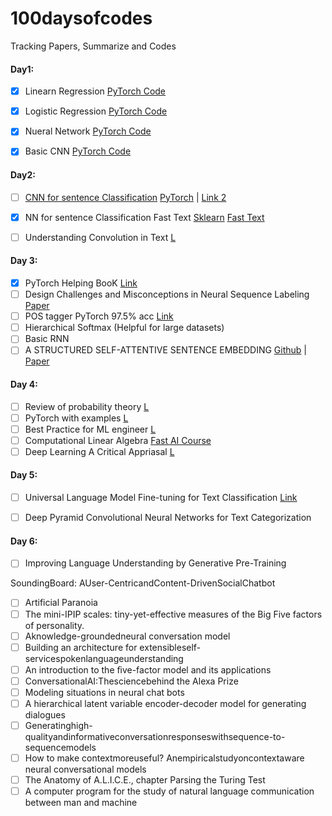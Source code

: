 # 100daysofcodes
Tracking Papers, Summarize and Codes 

#### Day1: 
- [x] Linearn Regression [PyTorch Code](https://github.com/ayushmangupta1990/100daysofcodes/blob/master/Linear_Regression.py)
- [x] Logistic Regression [PyTorch Code](https://github.com/ayushmangupta1990/100daysofcodes/blob/master/Logistic_Regression.py)
- [x] Nueral Network [PyTorch Code](https://github.com/ayushmangupta1990/100daysofcodes/blob/master/Neural_Network.py)
- [x] Basic CNN [PyTorch Code](https://github.com/ayushmangupta1990/100daysofcodes/blob/master/convolution_NN.py)


#### Day2: 

- [ ] [CNN for sentence Classification](http://www.aclweb.org/anthology/D14-1181) [PyTorch](https://github.com/kdrl/CNN-Sentence-Classification-PyTorch/blob/master/main.py) |  [Link 2](http://ai.intelligentonlinetools.com/ml/)
- [x] NN for sentence Classification Fast Text [Sklearn](https://github.com/ayushmangupta1990/100daysofcodes/blob/master/Text%20Classifier%20Fast%20Text%20.ipynb) [Fast Text](https://fasttext.cc/docs/en/unsupervised-tutorial.html)
- [ ] Understanding Convolution in Text [L](http://debajyotidatta.github.io/nlp/deep/learning/word-embeddings/2016/11/27/Understanding-Convolutions-In-Text/)


#### Day 3: 

- [x] PyTorch Helping BooK [Link](https://github.com/ayushmangupta1990/100daysofcodes/blob/master/helper.md)
- [ ] Design Challenges and Misconceptions in Neural Sequence Labeling [Paper](https://arxiv.org/abs/1806.04470)
- [ ] POS tagger PyTorch 97.5% acc [Link](https://github.com/jkkummerfeld/neural-tagger-tutorial/blob/master/tagger.pt.py)
- [ ] Hierarchical  Softmax (Helpful for large datasets)
- [ ] Basic RNN
- [ ] A STRUCTURED SELF-ATTENTIVE SENTENCE EMBEDDING [Github](https://github.com/kaushalshetty/Structured-Self-Attention/blob/master/classification.py) | [Paper](https://arxiv.org/pdf/1703.03130.pdf)

#### Day 4:
- [ ] Review of probability theory [L](http://cs229.stanford.edu/section/cs229-prob.pdf)
- [ ] PyTorch with examples [L](https://pytorch.org/tutorials/beginner/pytorch_with_examples.html)
- [ ] Best Practice for ML engineer [L](https://developers.google.com/machine-learning/guides/rules-of-ml/)
- [ ] Computational Linear Algebra [Fast AI Course](http://www.fast.ai/2017/07/17/num-lin-alg/)
- [ ] Deep Learning A Critical Appriasal [L](https://arxiv.org/ftp/arxiv/papers/1801/1801.00631.pdf)

#### Day 5:
- [ ] Universal Language Model Fine-tuning for Text Classification [Link](https://arxiv.org/pdf/1801.06146.pdf)
- [ ] Deep Pyramid Convolutional Neural Networks for Text Categorization



#### Day 6:
- [ ] 	Improving Language Understanding by Generative Pre-Training




SoundingBoard: AUser-CentricandContent-DrivenSocialChatbot
- [ ] Artificial Paranoia
- [ ] The mini-IPIP scales: tiny-yet-effective measures of the Big Five factors of personality. 
- [ ] Aknowledge-groundedneural conversation model
- [ ] Building an architecture for extensibleself-servicespokenlanguageunderstanding
- [ ] An introduction to the ﬁve-factor model and its applications
- [ ] ConversationalAI:Thesciencebehind the Alexa Prize
- [ ] Modeling situations in neural chat bots
- [ ] A hierarchical latent variable encoder-decoder model for generating dialogues
- [ ] Generatinghigh-qualityandinformativeconversationresponseswithsequence-to-sequencemodels
- [ ] How to make contextmoreuseful? Anempiricalstudyoncontextaware neural conversational models
- [ ] The Anatomy of A.L.I.C.E., chapter Parsing the Turing Test
- [ ] A computer program for the study of natural language communication between man and machine

